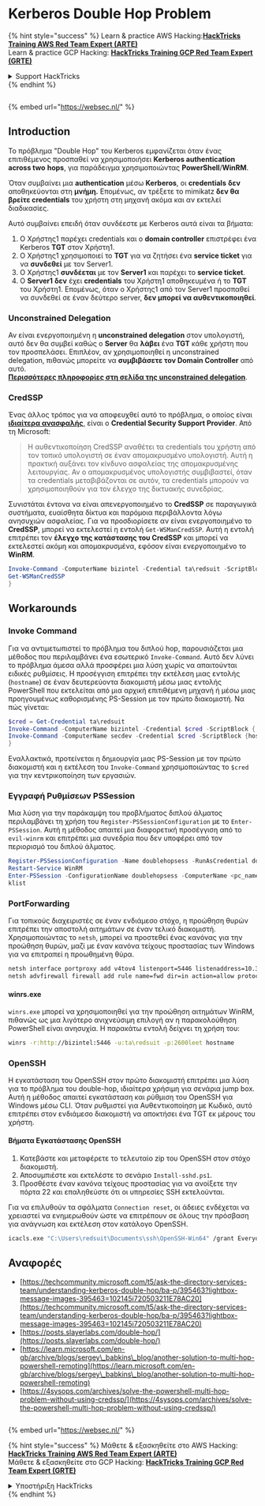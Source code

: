 # Kerberos Double Hop Problem

{% hint style="success" %}
Learn & practice AWS Hacking:<img src="/.gitbook/assets/arte.png" alt="" data-size="line">[**HackTricks Training AWS Red Team Expert (ARTE)**](https://training.hacktricks.xyz/courses/arte)<img src="/.gitbook/assets/arte.png" alt="" data-size="line">\
Learn & practice GCP Hacking: <img src="/.gitbook/assets/grte.png" alt="" data-size="line">[**HackTricks Training GCP Red Team Expert (GRTE)**<img src="/.gitbook/assets/grte.png" alt="" data-size="line">](https://training.hacktricks.xyz/courses/grte)

<details>

<summary>Support HackTricks</summary>

* Check the [**subscription plans**](https://github.com/sponsors/carlospolop)!
* **Join the** 💬 [**Discord group**](https://discord.gg/hRep4RUj7f) or the [**telegram group**](https://t.me/peass) or **follow** us on **Twitter** 🐦 [**@hacktricks\_live**](https://twitter.com/hacktricks\_live)**.**
* **Share hacking tricks by submitting PRs to the** [**HackTricks**](https://github.com/carlospolop/hacktricks) and [**HackTricks Cloud**](https://github.com/carlospolop/hacktricks-cloud) github repos.

</details>
{% endhint %}

<figure><img src="https://pentest.eu/RENDER_WebSec_10fps_21sec_9MB_29042024.gif" alt=""><figcaption></figcaption></figure>

{% embed url="https://websec.nl/" %}


## Introduction

Το πρόβλημα "Double Hop" του Kerberos εμφανίζεται όταν ένας επιτιθέμενος προσπαθεί να χρησιμοποιήσει **Kerberos authentication across two** **hops**, για παράδειγμα χρησιμοποιώντας **PowerShell**/**WinRM**.

Όταν συμβαίνει μια **authentication** μέσω **Kerberos**, οι **credentials** **δεν** αποθηκεύονται στη **μνήμη.** Επομένως, αν τρέξετε το mimikatz **δεν θα βρείτε credentials** του χρήστη στη μηχανή ακόμα και αν εκτελεί διαδικασίες.

Αυτό συμβαίνει επειδή όταν συνδέεστε με Kerberos αυτά είναι τα βήματα:

1. Ο Χρήστης1 παρέχει credentials και ο **domain controller** επιστρέφει ένα Kerberos **TGT** στον Χρήστη1.
2. Ο Χρήστης1 χρησιμοποιεί το **TGT** για να ζητήσει ένα **service ticket** για να **συνδεθεί** με τον Server1.
3. Ο Χρήστης1 **συνδέεται** με τον **Server1** και παρέχει το **service ticket**.
4. Ο **Server1** **δεν** έχει **credentials** του Χρήστη1 αποθηκευμένα ή το **TGT** του Χρήστη1. Επομένως, όταν ο Χρήστης1 από τον Server1 προσπαθεί να συνδεθεί σε έναν δεύτερο server, **δεν μπορεί να αυθεντικοποιηθεί**.

### Unconstrained Delegation

Αν είναι ενεργοποιημένη η **unconstrained delegation** στον υπολογιστή, αυτό δεν θα συμβεί καθώς ο **Server** θα **λάβει** ένα **TGT** κάθε χρήστη που τον προσπελάσει. Επιπλέον, αν χρησιμοποιηθεί η unconstrained delegation, πιθανώς μπορείτε να **συμβιβάσετε τον Domain Controller** από αυτό.\
[**Περισσότερες πληροφορίες στη σελίδα της unconstrained delegation**](unconstrained-delegation.md).

### CredSSP

Ένας άλλος τρόπος για να αποφευχθεί αυτό το πρόβλημα, ο οποίος είναι [**ιδιαίτερα ανασφαλής**](https://docs.microsoft.com/en-us/powershell/module/microsoft.wsman.management/enable-wsmancredssp?view=powershell-7), είναι ο **Credential Security Support Provider**. Από τη Microsoft:

> Η αυθεντικοποίηση CredSSP αναθέτει τα credentials του χρήστη από τον τοπικό υπολογιστή σε έναν απομακρυσμένο υπολογιστή. Αυτή η πρακτική αυξάνει τον κίνδυνο ασφαλείας της απομακρυσμένης λειτουργίας. Αν ο απομακρυσμένος υπολογιστής συμβιβαστεί, όταν τα credentials μεταβιβάζονται σε αυτόν, τα credentials μπορούν να χρησιμοποιηθούν για τον έλεγχο της δικτυακής συνεδρίας.

Συνιστάται έντονα να είναι απενεργοποιημένο το **CredSSP** σε παραγωγικά συστήματα, ευαίσθητα δίκτυα και παρόμοια περιβάλλοντα λόγω ανησυχιών ασφαλείας. Για να προσδιορίσετε αν είναι ενεργοποιημένο το **CredSSP**, μπορεί να εκτελεστεί η εντολή `Get-WSManCredSSP`. Αυτή η εντολή επιτρέπει τον **έλεγχο της κατάστασης του CredSSP** και μπορεί να εκτελεστεί ακόμη και απομακρυσμένα, εφόσον είναι ενεργοποιημένο το **WinRM**.
```powershell
Invoke-Command -ComputerName bizintel -Credential ta\redsuit -ScriptBlock {
Get-WSManCredSSP
}
```
## Workarounds

### Invoke Command

Για να αντιμετωπιστεί το πρόβλημα του διπλού hop, παρουσιάζεται μια μέθοδος που περιλαμβάνει ένα εσωτερικό `Invoke-Command`. Αυτό δεν λύνει το πρόβλημα άμεσα αλλά προσφέρει μια λύση χωρίς να απαιτούνται ειδικές ρυθμίσεις. Η προσέγγιση επιτρέπει την εκτέλεση μιας εντολής (`hostname`) σε έναν δευτερεύοντα διακομιστή μέσω μιας εντολής PowerShell που εκτελείται από μια αρχική επιτιθέμενη μηχανή ή μέσω μιας προηγουμένως καθορισμένης PS-Session με τον πρώτο διακομιστή. Να πώς γίνεται:
```powershell
$cred = Get-Credential ta\redsuit
Invoke-Command -ComputerName bizintel -Credential $cred -ScriptBlock {
Invoke-Command -ComputerName secdev -Credential $cred -ScriptBlock {hostname}
}
```
Εναλλακτικά, προτείνεται η δημιουργία μιας PS-Session με τον πρώτο διακομιστή και η εκτέλεση του `Invoke-Command` χρησιμοποιώντας το `$cred` για την κεντρικοποίηση των εργασιών.

### Εγγραφή Ρυθμίσεων PSSession

Μια λύση για την παράκαμψη του προβλήματος διπλού άλματος περιλαμβάνει τη χρήση του `Register-PSSessionConfiguration` με το `Enter-PSSession`. Αυτή η μέθοδος απαιτεί μια διαφορετική προσέγγιση από το `evil-winrm` και επιτρέπει μια συνεδρία που δεν υποφέρει από τον περιορισμό του διπλού άλματος.
```powershell
Register-PSSessionConfiguration -Name doublehopsess -RunAsCredential domain_name\username
Restart-Service WinRM
Enter-PSSession -ConfigurationName doublehopsess -ComputerName <pc_name> -Credential domain_name\username
klist
```
### PortForwarding

Για τοπικούς διαχειριστές σε έναν ενδιάμεσο στόχο, η προώθηση θυρών επιτρέπει την αποστολή αιτημάτων σε έναν τελικό διακομιστή. Χρησιμοποιώντας το `netsh`, μπορεί να προστεθεί ένας κανόνας για την προώθηση θυρών, μαζί με έναν κανόνα τείχους προστασίας των Windows για να επιτραπεί η προωθημένη θύρα.
```bash
netsh interface portproxy add v4tov4 listenport=5446 listenaddress=10.35.8.17 connectport=5985 connectaddress=10.35.8.23
netsh advfirewall firewall add rule name=fwd dir=in action=allow protocol=TCP localport=5446
```
#### winrs.exe

`winrs.exe` μπορεί να χρησιμοποιηθεί για την προώθηση αιτημάτων WinRM, πιθανώς ως μια λιγότερο ανιχνεύσιμη επιλογή αν η παρακολούθηση PowerShell είναι ανησυχία. Η παρακάτω εντολή δείχνει τη χρήση του:
```bash
winrs -r:http://bizintel:5446 -u:ta\redsuit -p:2600leet hostname
```
### OpenSSH

Η εγκατάσταση του OpenSSH στον πρώτο διακομιστή επιτρέπει μια λύση για το πρόβλημα του double-hop, ιδιαίτερα χρήσιμη για σενάρια jump box. Αυτή η μέθοδος απαιτεί εγκατάσταση και ρύθμιση του OpenSSH για Windows μέσω CLI. Όταν ρυθμιστεί για Αυθεντικοποίηση με Κωδικό, αυτό επιτρέπει στον ενδιάμεσο διακομιστή να αποκτήσει ένα TGT εκ μέρους του χρήστη.

#### Βήματα Εγκατάστασης OpenSSH

1. Κατεβάστε και μεταφέρετε το τελευταίο zip του OpenSSH στον στόχο διακομιστή.
2. Αποσυμπιέστε και εκτελέστε το σενάριο `Install-sshd.ps1`.
3. Προσθέστε έναν κανόνα τείχους προστασίας για να ανοίξετε την πόρτα 22 και επαληθεύστε ότι οι υπηρεσίες SSH εκτελούνται.

Για να επιλυθούν τα σφάλματα `Connection reset`, οι άδειες ενδέχεται να χρειαστεί να ενημερωθούν ώστε να επιτρέπουν σε όλους την πρόσβαση για ανάγνωση και εκτέλεση στον κατάλογο OpenSSH.
```bash
icacls.exe "C:\Users\redsuit\Documents\ssh\OpenSSH-Win64" /grant Everyone:RX /T
```
## Αναφορές

* [https://techcommunity.microsoft.com/t5/ask-the-directory-services-team/understanding-kerberos-double-hop/ba-p/395463?lightbox-message-images-395463=102145i720503211E78AC20](https://techcommunity.microsoft.com/t5/ask-the-directory-services-team/understanding-kerberos-double-hop/ba-p/395463?lightbox-message-images-395463=102145i720503211E78AC20)
* [https://posts.slayerlabs.com/double-hop/](https://posts.slayerlabs.com/double-hop/)
* [https://learn.microsoft.com/en-gb/archive/blogs/sergey\_babkins\_blog/another-solution-to-multi-hop-powershell-remoting](https://learn.microsoft.com/en-gb/archive/blogs/sergey\_babkins\_blog/another-solution-to-multi-hop-powershell-remoting)
* [https://4sysops.com/archives/solve-the-powershell-multi-hop-problem-without-using-credssp/](https://4sysops.com/archives/solve-the-powershell-multi-hop-problem-without-using-credssp/)

<figure><img src="https://pentest.eu/RENDER_WebSec_10fps_21sec_9MB_29042024.gif" alt=""><figcaption></figcaption></figure>

{% embed url="https://websec.nl/" %}

{% hint style="success" %}
Μάθετε & εξασκηθείτε στο AWS Hacking:<img src="/.gitbook/assets/arte.png" alt="" data-size="line">[**HackTricks Training AWS Red Team Expert (ARTE)**](https://training.hacktricks.xyz/courses/arte)<img src="/.gitbook/assets/arte.png" alt="" data-size="line">\
Μάθετε & εξασκηθείτε στο GCP Hacking: <img src="/.gitbook/assets/grte.png" alt="" data-size="line">[**HackTricks Training GCP Red Team Expert (GRTE)**<img src="/.gitbook/assets/grte.png" alt="" data-size="line">](https://training.hacktricks.xyz/courses/grte)

<details>

<summary>Υποστήριξη HackTricks</summary>

* Ελέγξτε τα [**σχέδια συνδρομής**](https://github.com/sponsors/carlospolop)!
* **Εγγραφείτε στην** 💬 [**ομάδα Discord**](https://discord.gg/hRep4RUj7f) ή στην [**ομάδα telegram**](https://t.me/peass) ή **ακολουθήστε** μας στο **Twitter** 🐦 [**@hacktricks\_live**](https://twitter.com/hacktricks\_live)**.**
* **Μοιραστείτε κόλπα hacking υποβάλλοντας PRs στα** [**HackTricks**](https://github.com/carlospolop/hacktricks) και [**HackTricks Cloud**](https://github.com/carlospolop/hacktricks-cloud) github repos.

</details>
{% endhint %}
